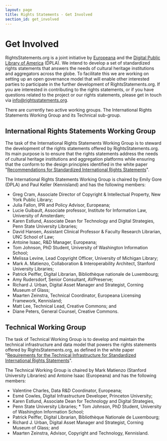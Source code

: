 ```yaml
---
layout: page
title: Rights Statements - Get Involved
section_id: get_involved
---
```


# Get Involved

RightsStatements.org is a joint initiative by [Europeana](http://europeana.eu/) and the [Digital Public Library of America](http://dp.la/) (DPLA). We intend to develop a set of standardized rights statements that answers the needs of cultural heritage institutions and aggregators across the globe. To facilitate this we are working on setting up an open governance model that will enable other interested parties to participate in the further development of RightsStatements.org. If you are interested in contributing to the rights statements, or if you have questions related to the project or our rights statements, please get in touch via [info@rightsstatements.org](mailto:info@rightsstatements.org).

There are currently two active working groups. The International Rights Statements Working Group and its Technical sub-group.

## International Rights Statements Working Group

The task of the International Rights Statements Working Group is to steward the development of the rights statements offered by RightsStatements.org. Its main purpose is to ensure that the rights statements address the needs of cultural heritage institutions and aggregation platforms while ensuring that the conform to the design principles identified in the white paper "[Recommendations for Standardized International Rights Statements](/en/documentation/rights-statements-white-paper/)".

The International Rights Statements Working Group is chaired by Emily Gore (DPLA) and Paul Keller (Kennisland) and has the following members:
* Greg Cram, Associate Director of Copyright & Intellectual Property, New York Public Library;
* Julia Fallon, IPR and Policy Advisor, Europeana;
* Lucie Guibault, Associate professor, Institute for Information Law, University of Amsterdam;
* Karen Estlund, Associate Dean for Technology and Digital Strategies, Penn State University Libraries;
* David Hansen, Assistant Clinical Professor & Faculty Research Librarian, UNC School of Law;
* Antoine Isaac, R&D Manager, Europeana;
* Tom Johnson, PhD Student, University of Washington Information School;
* Melissa Levine, Lead Copyright Officer, University of Michigan Library;
* Mark A. Matienzo, Collaboration & Interoperability Architect, Stanford University Libraries;
* Patrick Peiffer, Digital Librarian, Bibliothèque nationale de Luxembourg;
* Amy Rudersdorf, Senior Consultant, AVPreserve;
* Richard J. Urban, Digital Asset Manager and Strategist, Corning Museum of Glass;
* Maarten Zeinstra, Technical Coordinator, Europeana Licensing Framework, Kennisland;
* Matt Lee, Technical Lead, Creative Commons; and
* Diane Peters, General Counsel, Creative Commons.

## Technical Working Group

The task of Technical Working Group is to develop and maintain the technical infrastructure and data model that powers the rights statements offered by RightsStatements.org, as defined in the white paper "[Requirements for the Technical Infrastructure for Standardized International Rights Statements](/en/documentation/technical-white-paper/)".

The Technical Working Group is chaired by Mark Matienzo (Stanford University Libraries) and Antoine Isaac (Europeana) and has the following members: 
* Valentine Charles, Data R&D Coordinator, Europeana; 
* Esmé Cowles, Digital Infrastructure Developer, Princeton University; 
* Karen Estlund, Associate Dean for Technology and Digital Strategies, 
* Penn State University Libraries; * Tom Johnson, PhD Student, University of Washington Information School; 
* Patrick Peiffer, Digital Librarian, Bibliothèque Nationale de Luxembourg; 
* Richard J. Urban, Digital Asset Manager and Strategist, Corning Museum of Glass; and 
* Maarten Zeinstra, Advisor, Copyright and Technology, Kennisland.
